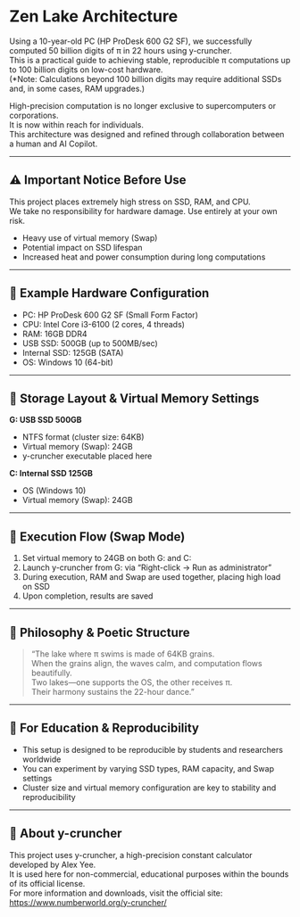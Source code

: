 # Zen Lake Architecture

Using a 10-year-old PC (HP ProDesk 600 G2 SF), we successfully computed 50 billion digits of π in 22 hours using y-cruncher.  
This is a practical guide to achieving stable, reproducible π computations up to 100 billion digits on low-cost hardware.  
(*Note: Calculations beyond 100 billion digits may require additional SSDs and, in some cases, RAM upgrades.)

High-precision computation is no longer exclusive to supercomputers or corporations.  
It is now within reach for individuals.  
This architecture was designed and refined through collaboration between a human and AI Copilot.

---

## ⚠️ Important Notice Before Use

This project places extremely high stress on SSD, RAM, and CPU.  
We take no responsibility for hardware damage. Use entirely at your own risk.

- Heavy use of virtual memory (Swap)  
- Potential impact on SSD lifespan  
- Increased heat and power consumption during long computations  

---

## 🧰 Example Hardware Configuration

- PC: HP ProDesk 600 G2 SF (Small Form Factor)  
- CPU: Intel Core i3-6100 (2 cores, 4 threads)  
- RAM: 16GB DDR4  
- USB SSD: 500GB (up to 500MB/sec)  
- Internal SSD: 125GB (SATA)  
- OS: Windows 10 (64-bit)  

---

## 💾 Storage Layout & Virtual Memory Settings

**G: USB SSD 500GB**  
- NTFS format (cluster size: 64KB)  
- Virtual memory (Swap): 24GB  
- y-cruncher executable placed here  

**C: Internal SSD 125GB**  
- OS (Windows 10)  
- Virtual memory (Swap): 24GB  

---

## 🧠 Execution Flow (Swap Mode)

1. Set virtual memory to 24GB on both G: and C:  
2. Launch y-cruncher from G: via “Right-click → Run as administrator”  
3. During execution, RAM and Swap are used together, placing high load on SSD  
4. Upon completion, results are saved  

---

## 🪷 Philosophy & Poetic Structure

> “The lake where π swims is made of 64KB grains.  
> When the grains align, the waves calm, and computation flows beautifully.  
> Two lakes—one supports the OS, the other receives π.  
> Their harmony sustains the 22-hour dance.”

---

## 📘 For Education & Reproducibility

- This setup is designed to be reproducible by students and researchers worldwide  
- You can experiment by varying SSD types, RAM capacity, and Swap settings  
- Cluster size and virtual memory configuration are key to stability and reproducibility  

---

## 🔗 About y-cruncher

This project uses y-cruncher, a high-precision constant calculator developed by Alex Yee.  
It is used here for non-commercial, educational purposes within the bounds of its official license.  
For more information and downloads, visit the official site:  
https://www.numberworld.org/y-cruncher/

